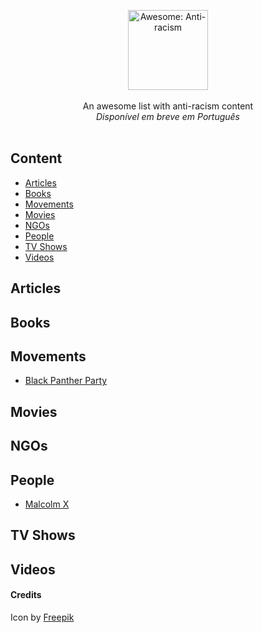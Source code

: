 <p align="center">
    <img src="https://user-images.githubusercontent.com/405355/83671033-6b36d380-a5aa-11ea-93e4-8ee406523242.png" style="width:128px;height:auto;" alt="Awesome: Anti-racism">
    <br />
   <br />
    An awesome list with anti-racism content<br />
    <em>Disponível em breve em Português</em>
    <br />
    <br />
</p>

## Content

- [Articles](#articles)
- [Books](#books)
- [Movements](#movements)
- [Movies](#movies)
- [NGOs](#ngos)
- [People](#people)
- [TV Shows](#tvshows)
- [Videos](#videos)

## Articles

## Books

## Movements

- [Black Panther Party](https://en.wikipedia.org/wiki/Black_Panther_Party)

## Movies

## NGOs

## People

- [Malcolm X](https://en.wikipedia.org/wiki/Malcolm_X)

## TV Shows

## Videos

#### Credits

Icon by [Freepik](https://www.flaticon.com/br/autores/freepik)